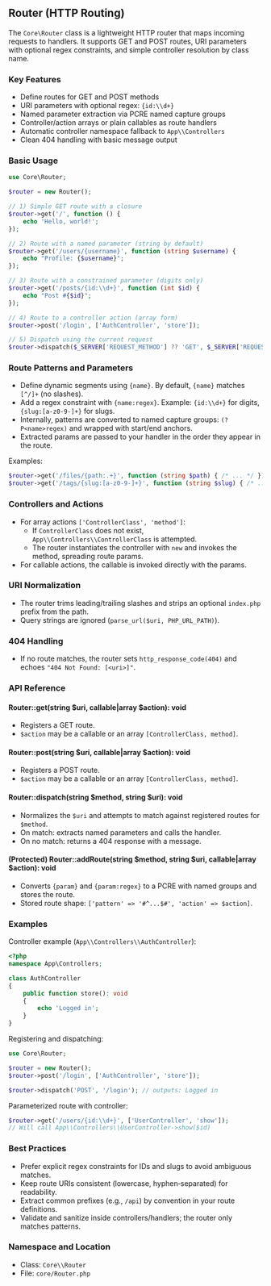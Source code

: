 ## Router (HTTP Routing)

The `Core\Router` class is a lightweight HTTP router that maps incoming requests to handlers. It supports GET and POST routes, URI parameters with optional regex constraints, and simple controller resolution by class name.

### Key Features
- Define routes for GET and POST methods
- URI parameters with optional regex: `{id:\\d+}`
- Named parameter extraction via PCRE named capture groups
- Controller/action arrays or plain callables as route handlers
- Automatic controller namespace fallback to `App\\Controllers`
- Clean 404 handling with basic message output

### Basic Usage

```php
use Core\Router;

$router = new Router();

// 1) Simple GET route with a closure
$router->get('/', function () {
    echo 'Hello, world!';
});

// 2) Route with a named parameter (string by default)
$router->get('/users/{username}', function (string $username) {
    echo "Profile: {$username}";
});

// 3) Route with a constrained parameter (digits only)
$router->get('/posts/{id:\\d+}', function (int $id) {
    echo "Post #{$id}";
});

// 4) Route to a controller action (array form)
$router->post('/login', ['AuthController', 'store']);

// 5) Dispatch using the current request
$router->dispatch($_SERVER['REQUEST_METHOD'] ?? 'GET', $_SERVER['REQUEST_URI'] ?? '/');
```

### Route Patterns and Parameters

- Define dynamic segments using `{name}`. By default, `{name}` matches `[^/]+` (no slashes).
- Add a regex constraint with `{name:regex}`. Example: `{id:\\d+}` for digits, `{slug:[a-z0-9-]+}` for slugs.
- Internally, patterns are converted to named capture groups: `(?P<name>regex)` and wrapped with start/end anchors.
- Extracted params are passed to your handler in the order they appear in the route.

Examples:

```php
$router->get('/files/{path:.+}', function (string $path) { /* ... */ });
$router->get('/tags/{slug:[a-z0-9-]+}', function (string $slug) { /* ... */ });
```

### Controllers and Actions

- For array actions `['ControllerClass', 'method']`:
  - If `ControllerClass` does not exist, `App\\Controllers\\ControllerClass` is attempted.
  - The router instantiates the controller with `new` and invokes the method, spreading route params.
- For callable actions, the callable is invoked directly with the params.

### URI Normalization

- The router trims leading/trailing slashes and strips an optional `index.php` prefix from the path.
- Query strings are ignored (`parse_url($uri, PHP_URL_PATH)`).

### 404 Handling

- If no route matches, the router sets `http_response_code(404)` and echoes `"404 Not Found: [<uri>]"`.

### API Reference

#### Router::get(string $uri, callable|array $action): void
- Registers a GET route.
- `$action` may be a callable or an array `[ControllerClass, method]`.

#### Router::post(string $uri, callable|array $action): void
- Registers a POST route.
- `$action` may be a callable or an array `[ControllerClass, method]`.

#### Router::dispatch(string $method, string $uri): void
- Normalizes the `$uri` and attempts to match against registered routes for `$method`.
- On match: extracts named parameters and calls the handler.
- On no match: returns a 404 response with a message.

#### (Protected) Router::addRoute(string $method, string $uri, callable|array $action): void
- Converts `{param}` and `{param:regex}` to a PCRE with named groups and stores the route.
- Stored route shape: `['pattern' => '#^...$#', 'action' => $action]`.

### Examples

Controller example (`App\\Controllers\\AuthController`):
```php
<?php
namespace App\Controllers;

class AuthController
{
    public function store(): void
    {
        echo 'Logged in';
    }
}
```

Registering and dispatching:
```php
use Core\Router;

$router = new Router();
$router->post('/login', ['AuthController', 'store']);

$router->dispatch('POST', '/login'); // outputs: Logged in
```

Parameterized route with controller:
```php
$router->get('/users/{id:\\d+}', ['UserController', 'show']);
// Will call App\\Controllers\\UserController->show($id)
```

### Best Practices
- Prefer explicit regex constraints for IDs and slugs to avoid ambiguous matches.
- Keep route URIs consistent (lowercase, hyphen‑separated) for readability.
- Extract common prefixes (e.g., `/api`) by convention in your route definitions.
- Validate and sanitize inside controllers/handlers; the router only matches patterns.

### Namespace and Location
- Class: `Core\\Router`
- File: `core/Router.php`
